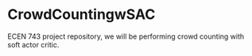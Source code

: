 # CrowdCountingwSAC
ECEN 743 project repository, we will be performing crowd counting with soft actor critic.
